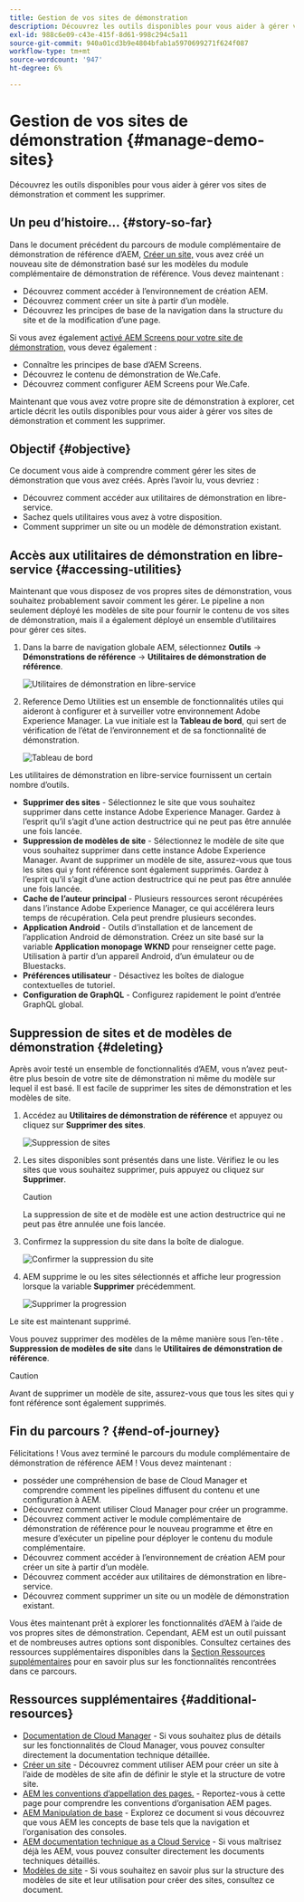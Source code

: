 ```yaml
---
title: Gestion de vos sites de démonstration
description: Découvrez les outils disponibles pour vous aider à gérer vos sites de démonstration et comment les supprimer.
exl-id: 988c6e09-c43e-415f-8d61-998c294c5a11
source-git-commit: 940a01cd3b9e4804bfab1a5970699271f624f087
workflow-type: tm+mt
source-wordcount: '947'
ht-degree: 6%

---
```


# Gestion de vos sites de démonstration {#manage-demo-sites}

Découvrez les outils disponibles pour vous aider à gérer vos sites de démonstration et comment les supprimer.

## Un peu d’histoire...  {#story-so-far}

Dans le document précédent du parcours de module complémentaire de démonstration de référence d’AEM, [Créer un site,](create-site.md) vous avez créé un nouveau site de démonstration basé sur les modèles du module complémentaire de démonstration de référence. Vous devez maintenant :

* Découvrez comment accéder à l’environnement de création AEM.
* Découvrez comment créer un site à partir d’un modèle.
* Découvrez les principes de base de la navigation dans la structure du site et de la modification d’une page.

Si vous avez également [activé AEM Screens pour votre site de démonstration,](screens.md) vous devez également :

* Connaître les principes de base d’AEM Screens.
* Découvrez le contenu de démonstration de We.Cafe.
* Découvrez comment configurer AEM Screens pour We.Cafe.

Maintenant que vous avez votre propre site de démonstration à explorer, cet article décrit les outils disponibles pour vous aider à gérer vos sites de démonstration et comment les supprimer.

## Objectif {#objective}

Ce document vous aide à comprendre comment gérer les sites de démonstration que vous avez créés. Après l’avoir lu, vous devriez :

* Découvrez comment accéder aux utilitaires de démonstration en libre-service.
* Sachez quels utilitaires vous avez à votre disposition.
* Comment supprimer un site ou un modèle de démonstration existant.

## Accès aux utilitaires de démonstration en libre-service {#accessing-utilities}

Maintenant que vous disposez de vos propres sites de démonstration, vous souhaitez probablement savoir comment les gérer. Le pipeline a non seulement déployé les modèles de site pour fournir le contenu de vos sites de démonstration, mais il a également déployé un ensemble d’utilitaires pour gérer ces sites.

1. Dans la barre de navigation globale AEM, sélectionnez **Outils** -> **Démonstrations de référence** -> **Utilitaires de démonstration de référence**.

   ![Utilitaires de démonstration en libre-service](assets/demo-utilities.png)

1. Reference Demo Utilities est un ensemble de fonctionnalités utiles qui aideront à configurer et à surveiller votre environnement Adobe Experience Manager. La vue initiale est la **Tableau de bord**, qui sert de vérification de l’état de l’environnement et de sa fonctionnalité de démonstration.

   ![Tableau de bord](assets/dashboard.png)

Les utilitaires de démonstration en libre-service fournissent un certain nombre d’outils.

* **Supprimer des sites** - Sélectionnez le site que vous souhaitez supprimer dans cette instance Adobe Experience Manager. Gardez à l’esprit qu’il s’agit d’une action destructrice qui ne peut pas être annulée une fois lancée.
* **Suppression de modèles de site** - Sélectionnez le modèle de site que vous souhaitez supprimer dans cette instance Adobe Experience Manager. Avant de supprimer un modèle de site, assurez-vous que tous les sites qui y font référence sont également supprimés. Gardez à l’esprit qu’il s’agit d’une action destructrice qui ne peut pas être annulée une fois lancée.
* **Cache de l’auteur principal** - Plusieurs ressources seront récupérées dans l’instance Adobe Experience Manager, ce qui accélérera leurs temps de récupération. Cela peut prendre plusieurs secondes.
* **Application Android** - Outils d’installation et de lancement de l’application Android de démonstration. Créez un site basé sur la variable **Application monopage WKND** pour renseigner cette page. Utilisation à partir d’un appareil Android, d’un émulateur ou de Bluestacks.
* **Préférences utilisateur** - Désactivez les boîtes de dialogue contextuelles de tutoriel.
* **Configuration de GraphQL** - Configurez rapidement le point d’entrée GraphQL global.

## Suppression de sites et de modèles de démonstration {#deleting}

Après avoir testé un ensemble de fonctionnalités d’AEM, vous n’avez peut-être plus besoin de votre site de démonstration ni même du modèle sur lequel il est basé. Il est facile de supprimer les sites de démonstration et les modèles de site.

1. Accédez au **Utilitaires de démonstration de référence** et appuyez ou cliquez sur **Supprimer des sites**.

   ![Suppression de sites](assets/delete-sites.png)

1. Les sites disponibles sont présentés dans une liste. Vérifiez le ou les sites que vous souhaitez supprimer, puis appuyez ou cliquez sur **Supprimer**.

   >[!CAUTION]
   >
   >La suppression de site et de modèle est une action destructrice qui ne peut pas être annulée une fois lancée.

1. Confirmez la suppression du site dans la boîte de dialogue.

   ![Confirmer la suppression du site](assets/confirm-site-delete.png)

1. AEM supprime le ou les sites sélectionnés et affiche leur progression lorsque la variable **Supprimer** précédemment.

   ![Supprimer la progression](assets/delete-progress.png)

Le site est maintenant supprimé.

Vous pouvez supprimer des modèles de la même manière sous l’en-tête . **Suppression de modèles de site** dans le **Utilitaires de démonstration de référence**.

>[!CAUTION]
>
>Avant de supprimer un modèle de site, assurez-vous que tous les sites qui y font référence sont également supprimés.

## Fin du parcours ? {#end-of-journey}

Félicitations ! Vous avez terminé le parcours du module complémentaire de démonstration de référence AEM ! Vous devez maintenant :

* posséder une compréhension de base de Cloud Manager et comprendre comment les pipelines diffusent du contenu et une configuration à AEM.
* Découvrez comment utiliser Cloud Manager pour créer un programme.
* Découvrez comment activer le module complémentaire de démonstration de référence pour le nouveau programme et être en mesure d’exécuter un pipeline pour déployer le contenu du module complémentaire.
* Découvrez comment accéder à l’environnement de création AEM pour créer un site à partir d’un modèle.
* Découvrez comment accéder aux utilitaires de démonstration en libre-service.
* Découvrez comment supprimer un site ou un modèle de démonstration existant.

Vous êtes maintenant prêt à explorer les fonctionnalités d’AEM à l’aide de vos propres sites de démonstration. Cependant, AEM est un outil puissant et de nombreuses autres options sont disponibles. Consultez certaines des ressources supplémentaires disponibles dans la [Section Ressources supplémentaires](#additional-resources) pour en savoir plus sur les fonctionnalités rencontrées dans ce parcours.

## Ressources supplémentaires {#additional-resources}

* [Documentation de Cloud Manager](https://experienceleague.adobe.com/docs/experience-manager-cloud-service/onboarding/onboarding-concepts/cloud-manager-introduction.html) - Si vous souhaitez plus de détails sur les fonctionnalités de Cloud Manager, vous pouvez consulter directement la documentation technique détaillée.
* [Créer un site](/help/sites-cloud/administering/site-creation/create-site.md) - Découvrez comment utiliser AEM pour créer un site à l’aide de modèles de site afin de définir le style et la structure de votre site.
* [AEM les conventions d’appellation des pages.](/help/sites-cloud/authoring/fundamentals/organizing-pages.md#page-name-restrictions-and-best-practices) - Reportez-vous à cette page pour comprendre les conventions d’organisation AEM pages.
* [AEM Manipulation de base](/help/sites-cloud/authoring/getting-started/basic-handling.md) - Explorez ce document si vous découvrez que vous AEM les concepts de base tels que la navigation et l’organisation des consoles.
* [AEM documentation technique as a Cloud Service](https://experienceleague.adobe.com/docs/experience-manager-cloud-service.html?lang=fr) - Si vous maîtrisez déjà les AEM, vous pouvez consulter directement les documents techniques détaillés.
* [Modèles de site](/help/sites-cloud/administering/site-creation/site-templates.md) - Si vous souhaitez en savoir plus sur la structure des modèles de site et leur utilisation pour créer des sites, consultez ce document.

